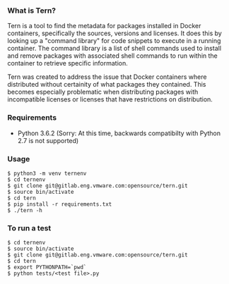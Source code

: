 ### What is Tern?

Tern is a tool to find the metadata for packages installed in Docker containers, specifically the sources, versions and licenses. It does this by looking up
a "command library" for code snippets to execute in a running container. The command library is a list of shell commands used to install and remove packages
with associated shell commands to run within the container to retrieve specific information.

Tern was created to address the issue that Docker containers where distributed without certainity of what packages they contained. This becomes especially problematic when distributing packages with incompatible licenses or licenses that have restrictions on distribution.

### Requirements
- Python 3.6.2 (Sorry: At this time, backwards compatibilty with Python 2.7 is not supported)

### Usage
```
$ python3 -m venv ternenv
$ cd ternenv
$ git clone git@gitlab.eng.vmware.com:opensource/tern.git
$ source bin/activate
$ cd tern
$ pip install -r requirements.txt
$ ./tern -h
```

### To run a test
```
$ cd ternenv
$ source bin/activate
$ git clone git@gitlab.eng.vmware.com:opensource/tern.git
$ cd tern
$ export PYTHONPATH=`pwd`
$ python tests/<test file>.py
```
